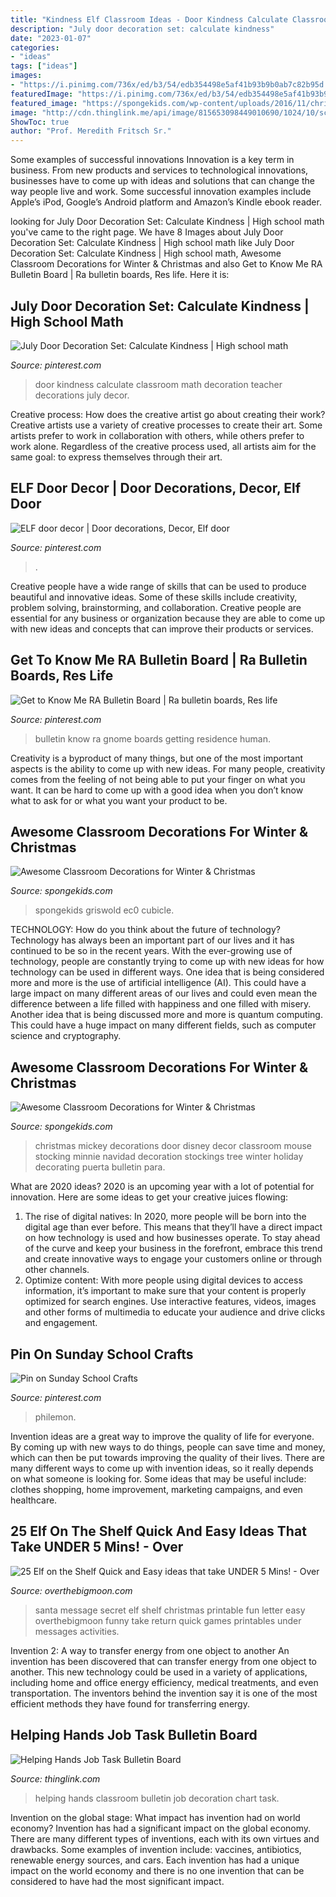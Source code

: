 ```yaml
---
title: "Kindness Elf Classroom Ideas - Door Kindness Calculate Classroom Math Decoration Teacher Decorations July Decor"
description: "July door decoration set: calculate kindness"
date: "2023-01-07"
categories:
- "ideas"
tags: ["ideas"]
images:
- "https://i.pinimg.com/736x/ed/b3/54/edb354498e5af41b93b9b0ab7c82b95d.jpg"
featuredImage: "https://i.pinimg.com/736x/ed/b3/54/edb354498e5af41b93b9b0ab7c82b95d.jpg"
featured_image: "https://spongekids.com/wp-content/uploads/2016/11/christmas-bulletin-board/13-christmas-bulletin-board-ideas.jpg"
image: "http://cdn.thinglink.me/api/image/815653098449010690/1024/10/scaletowidth/0/0/1/1/false/true?wait=true"
ShowToc: true
author: "Prof. Meredith Fritsch Sr."
---
```



Some examples of successful innovations
Innovation is a key term in business. From new products and services to technological innovations, businesses have to come up with ideas and solutions that can change the way people live and work. Some successful innovation examples include Apple’s iPod, Google’s Android platform and Amazon’s Kindle ebook reader.

	

		
looking for July Door Decoration Set: Calculate Kindness | High school math you've came to the right page. We have 8 Images about July Door Decoration Set: Calculate Kindness | High school math like July Door Decoration Set: Calculate Kindness | High school math, Awesome Classroom Decorations for Winter &amp; Christmas and also Get to Know Me RA Bulletin Board | Ra bulletin boards, Res life. Here it is:
		
    
## July Door Decoration Set: Calculate Kindness | High School Math

<img loading=lazy src="https://i.pinimg.com/736x/ed/b3/54/edb354498e5af41b93b9b0ab7c82b95d.jpg" onerror="this.onerror=null;this.src='https://tse4.mm.bing.net/th?id=OIP.kYVtcf6LklCQRkDG-L6mdgHaHa&amp;pid=15.1';" alt="July Door Decoration Set: Calculate Kindness | High school math">

_Source: pinterest.com_

>door kindness calculate classroom math decoration teacher decorations july decor. 

	

Creative process: How does the creative artist go about creating their work?
Creative artists use a variety of creative processes to create their art. Some artists prefer to work in collaboration with others, while others prefer to work alone. Regardless of the creative process used, all artists aim for the same goal: to express themselves through their art.

    
## ELF Door Decor | Door Decorations, Decor, Elf Door

<img loading=lazy src="https://i.pinimg.com/736x/92/d9/60/92d960ae3861932f1813fc6c8872ad38.jpg" onerror="this.onerror=null;this.src='https://tse3.mm.bing.net/th?id=OIP.rqByvdL5eva1IzH-mYO4-gHaJ3&amp;pid=15.1';" alt="ELF door decor | Door decorations, Decor, Elf door">

_Source: pinterest.com_

>. 

	

Creative people have a wide range of skills that can be used to produce beautiful and innovative ideas. Some of these skills include creativity, problem solving, brainstorming, and collaboration. Creative people are essential for any business or organization because they are able to come up with new ideas and concepts that can improve their products or services.

    
## Get To Know Me RA Bulletin Board | Ra Bulletin Boards, Res Life

<img loading=lazy src="https://i.pinimg.com/736x/fb/fc/fb/fbfcfb6d8a9b6800d83daab1cbcd0d6b.jpg" onerror="this.onerror=null;this.src='https://tse2.mm.bing.net/th?id=OIP.-Nm8nO4CoyEZX2F8Upc-JQHaFj&amp;pid=15.1';" alt="Get to Know Me RA Bulletin Board | Ra bulletin boards, Res life">

_Source: pinterest.com_

>bulletin know ra gnome boards getting residence human. 

	

Creativity is a byproduct of many things, but one of the most important aspects is the ability to come up with new ideas. For many people, creativity comes from the feeling of not being able to put your finger on what you want. It can be hard to come up with a good idea when you don’t know what to ask for or what you want your product to be.

    
## Awesome Classroom Decorations For Winter &amp; Christmas

<img loading=lazy src="https://spongekids.com/wp-content/uploads/2016/11/christmas-bulletin-board/13-christmas-bulletin-board-ideas.jpg" onerror="this.onerror=null;this.src='https://tse3.mm.bing.net/th?id=OIP.OpdLSa9RhcKpaUqbiRDoSgHaLH&amp;pid=15.1';" alt="Awesome Classroom Decorations for Winter &amp; Christmas">

_Source: spongekids.com_

>spongekids griswold ec0 cubicle. 

	

TECHNOLOGY: How do you think about the future of technology?
Technology has always been an important part of our lives and it has continued to be so in the recent years. With the ever-growing use of technology, people are constantly trying to come up with new ideas for how technology can be used in different ways. One idea that is being considered more and more is the use of artificial intelligence (AI). This could have a large impact on many different areas of our lives and could even mean the difference between a life filled with happiness and one filled with misery. Another idea that is being discussed more and more is quantum computing. This could have a huge impact on many different fields, such as computer science and cryptography.

    
## Awesome Classroom Decorations For Winter &amp; Christmas

<img loading=lazy src="http://spongekids.com/wp-content/uploads/2016/11/christmas-bulletin-board/17-christmas-bulletin-board-ideas.jpg" onerror="this.onerror=null;this.src='https://tse4.mm.bing.net/th?id=OIP.fglqwP9Tj60vEkuAm1R04gHaNI&amp;pid=15.1';" alt="Awesome Classroom Decorations for Winter &amp; Christmas">

_Source: spongekids.com_

>christmas mickey decorations door disney decor classroom mouse stocking minnie navidad decoration stockings tree winter holiday decorating puerta bulletin para. 

	

What are 2020 ideas?
2020 is an upcoming year with a lot of potential for innovation. Here are some ideas to get your creative juices flowing: 
1. The rise of digital natives: In 2020, more people will be born into the digital age than ever before. This means that they’ll have a direct impact on how technology is used and how businesses operate. To stay ahead of the curve and keep your business in the forefront, embrace this trend and create innovative ways to engage your customers online or through other channels. 
2. Optimize content: With more people using digital devices to access information, it’s important to make sure that your content is properly optimized for search engines. Use interactive features, videos, images and other forms of multimedia to educate your audience and drive clicks and engagement. 

    
## Pin On Sunday School Crafts

<img loading=lazy src="https://i.pinimg.com/736x/6b/b8/94/6bb894f474a3714cc0fe7216afbdef2a.jpg" onerror="this.onerror=null;this.src='https://tse4.mm.bing.net/th?id=OIP.mY7LZTjnHVBhaEiUXBn-BAHaJ3&amp;pid=15.1';" alt="Pin on Sunday School Crafts">

_Source: pinterest.com_

>philemon. 

	

Invention ideas are a great way to improve the quality of life for everyone. By coming up with new ways to do things, people can save time and money, which can then be put towards improving the quality of their lives. There are many different ways to come up with invention ideas, so it really depends on what someone is looking for. Some ideas that may be useful include: clothes shopping, home improvement, marketing campaigns, and even healthcare.

    
## 25 Elf On The Shelf Quick And Easy Ideas That Take UNDER 5 Mins! - Over

<img loading=lazy src="https://i0.wp.com/overthebigmoon.com/wp-content/uploads/2018/11/secret-message-santa-printable.jpg?resize=600%2C900&amp;ssl=1" onerror="this.onerror=null;this.src='https://tse2.mm.bing.net/th?id=OIP.pYNi-e_Q_sL5SItT-uMMNgHaLH&amp;pid=15.1';" alt="25 Elf on the Shelf Quick and Easy ideas that take UNDER 5 Mins! - Over">

_Source: overthebigmoon.com_

>santa message secret elf shelf christmas printable fun letter easy overthebigmoon funny take return quick games printables under messages activities. 

	

Invention 2: A way to transfer energy from one object to another
An invention has been discovered that can transfer energy from one object to another. This new technology could be used in a variety of applications, including home and office energy efficiency, medical treatments, and even transportation. The inventors behind the invention say it is one of the most efficient methods they have found for transferring energy.

    
## Helping Hands Job Task Bulletin Board

<img loading=lazy src="http://cdn.thinglink.me/api/image/815653098449010690/1024/10/scaletowidth/0/0/1/1/false/true?wait=true" onerror="this.onerror=null;this.src='https://tse1.mm.bing.net/th?id=OIP.j63sj9Ld66m8PDK4YJv1CgHaET&amp;pid=15.1';" alt="Helping Hands Job Task Bulletin Board">

_Source: thinglink.com_

>helping hands classroom bulletin job decoration chart task. 

	

Invention on the global stage: What impact has invention had on world economy?
Invention has had a significant impact on the global economy. There are many different types of inventions, each with its own virtues and drawbacks. Some examples of invention include: vaccines, antibiotics, renewable energy sources, and cars. Each invention has had a unique impact on the world economy and there is no one invention that can be considered to have had the most significant impact.


